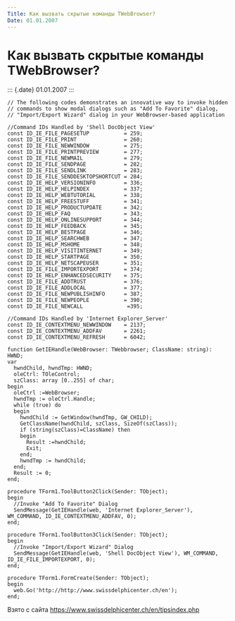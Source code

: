 ```yaml
---
Title: Как вызвать скрытые команды TWebBrowser?
Date: 01.01.2007
---
```



Как вызвать скрытые команды TWebBrowser?
========================================

::: {.date}
01.01.2007
:::

    // The following codes demonstrates an innovative way to invoke hidden
    // commands to show modal dialogs such as "Add To Favorite" dialog,
    // "Import/Export Wizard" dialog in your WebBrowser-based application
     
    //Command IDs Handled by 'Shell DocObject View'
    const ID_IE_FILE_PAGESETUP           = 259;
    const ID_IE_FILE_PRINT               = 260;
    const ID_IE_FILE_NEWWINDOW           = 275;
    const ID_IE_FILE_PRINTPREVIEW        = 277;
    const ID_IE_FILE_NEWMAIL             = 279;
    const ID_IE_FILE_SENDPAGE            = 282;
    const ID_IE_FILE_SENDLINK            = 283;
    const ID_IE_FILE_SENDDESKTOPSHORTCUT = 284;
    const ID_IE_HELP_VERSIONINFO         = 336;
    const ID_IE_HELP_HELPINDEX           = 337;
    const ID_IE_HELP_WEBTUTORIAL         = 338;
    const ID_IE_HELP_FREESTUFF           = 341;
    const ID_IE_HELP_PRODUCTUPDATE       = 342;
    const ID_IE_HELP_FAQ                 = 343;
    const ID_IE_HELP_ONLINESUPPORT       = 344;
    const ID_IE_HELP_FEEDBACK            = 345;
    const ID_IE_HELP_BESTPAGE            = 346;
    const ID_IE_HELP_SEARCHWEB           = 347;
    const ID_IE_HELP_MSHOME              = 348;
    const ID_IE_HELP_VISITINTERNET       = 349;
    const ID_IE_HELP_STARTPAGE           = 350;
    const ID_IE_HELP_NETSCAPEUSER        = 351;
    const ID_IE_FILE_IMPORTEXPORT        = 374;
    const ID_IE_HELP_ENHANCEDSECURITY    = 375;
    const ID_IE_FILE_ADDTRUST            = 376;
    const ID_IE_FILE_ADDLOCAL            = 377;
    const ID_IE_FILE_NEWPUBLISHINFO      = 387;
    const ID_IE_FILE_NEWPEOPLE           = 390;
    const ID_IE_FILE_NEWCALL              =395;
     
    //Command IDs Handled by 'Internet Explorer_Server'
    const ID_IE_CONTEXTMENU_NEWWINDOW    = 2137;
    const ID_IE_CONTEXTMENU_ADDFAV       = 2261;
    const ID_IE_CONTEXTMENU_REFRESH      = 6042;
     
    function GetIEHandle(WebBrowser: TWebbrowser; ClassName: string): HWND;
    var
      hwndChild, hwndTmp: HWND;
      oleCtrl: TOleControl;
      szClass: array [0..255] of char;
    begin
      oleCtrl :=WebBrowser;
      hwndTmp := oleCtrl.Handle;
      while (true) do
      begin
        hwndChild := GetWindow(hwndTmp, GW_CHILD);
        GetClassName(hwndChild, szClass, SizeOf(szClass));
        if (string(szClass)=ClassName) then
        begin
          Result :=hwndChild;
          Exit;
        end;
        hwndTmp := hwndChild;
      end;
      Result := 0;
    end;
     
    procedure TForm1.ToolButton2Click(Sender: TObject);
    begin
      //Invoke "Add To Favorite" Dialog
      SendMessage(GetIEHandle(web, 'Internet Explorer_Server'), WM_COMMAND, ID_IE_CONTEXTMENU_ADDFAV, 0);
    end;
     
    procedure TForm1.ToolButton3Click(Sender: TObject);
    begin
      //Invoke "Import/Export Wizard" Dialog
      SendMessage(GetIEHandle(web, 'Shell DocObject View'), WM_COMMAND, ID_IE_FILE_IMPORTEXPORT, 0);
    end;
     
    procedure TForm1.FormCreate(Sender: TObject);
    begin
      web.Go('http://http://www.swissdelphicenter.ch/en');
    end;

Взято с сайта <https://www.swissdelphicenter.ch/en/tipsindex.php>
